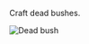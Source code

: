Craft dead bushes.

![Dead bush](https://github.com/VanillaChai/chocolate-tweaks/blob/main/Craftable%20Dead%20Bushes/Dead%20bush.png)
